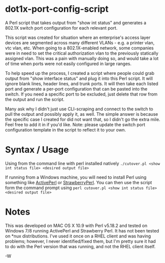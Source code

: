 # dot1x-port-config-script
A Perl script that takes output from "show int status" and generates a 802.1X switch port configuration for each relevant port.

This script was created for situation where an enterprise's access layer devices are segmented across many different VLANs - e.g. a printer vlan, vtc vlan, etc. When going to a 802.1X-enabled network, some companies were in need to set the critical authorization vlan to the previously statically assigned vlan. This was a pain with manually doing so, and would take a lot of time when ports were not easily configured in large ranges. 

To help speed up the process, I created a script where people could grab output from "show interface status" and plug it into this Perl script. It will ignore blank lines, header lines, and trunk ports. It will then take each listed port and generate a per-port configuration that can be pasted into the switch. If you need a specific port to be excluded, just delete that row from the output and run the script. 

Many ask why I didn't just use CLI-scraping and connect to the switch to pull the output and possibly apply it, as well. The simple answer is because the specific case I created for did not want that, so I didn't go the extra mile. Feel free to add it in if you'd like. 
Note: please update the switch port configuration template in the script to reflect it to your own.

# Syntax / Usage
Using from the command line with perl installed natively `./cutover.pl <show int status file> <desired output file>`

If running from a Windows machine, you will need to install Perl using something like [ActivePerl](https://www.activestate.com/activeperl) or [StrawberryPerl](http://strawberryperl.com/). You can then use the script form the command prompt using `perl cutover.pl <show int status file> <desired output file>`

# Notes
This was developed on MAC OS X 10.9 with Perl v5.18.2 and tested on Windows 7/8 running ActivePerl and Strawberry Perl. It has not been tested on *nux distributions. I've used it once on a RHEL client and was having problems; however, I never identified/fixed them, but I'm pretty sure it had to do with the Perl version that was running, and not the RHEL client itself.

-W
